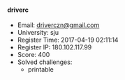 #### driverc  

* Email: driverczn@gmail.com  
* University: sju  
* Register Time: 2017-04-19 02:11:14  
* Register IP: 180.102.117.99  
* Score: 400  
* Solved challenges: 
  * printable  
